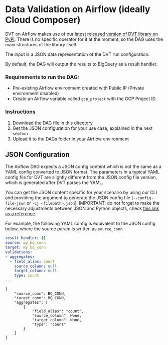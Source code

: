 # Data Validation on Airflow (ideally Cloud Composer)

DVT on Airflow makes use of our [latest released version of DVT library on PyPi](https://pypi.org/project/google-pso-data-validator/#history).
There is no specific operator for it at the moment, so the DAG uses the
main structures of the library itself.

The input is a JSON data representation of the DVT run configuration. 

By default, the DAG will output the results to BigQuery as a result handler.

### Requirements to run the DAG:
- Pre-existing Airflow environment created with Public IP (Private environment disabled)
- Create an Airflow variable called `gcp_project` with the GCP Project ID

### Instructions

1. Download the DAG file in this directory
2. Get the JSON configuration for your use case, explained in the next section
3. Upload it to the DAGs folder in your Airflow environment

## JSON Configuration 

The Airflow DAG expects a JSON config content which is not the same as a YAML config converted to JSON format. The parameters in a typical YAML config file for DVT are slightly different from the JSON config file version, which is generated after DVT parses the YAML.

You can get the JSON content specific for your scenario by using our CLI and providing the argument to generate the JSON config file [`--config-file-json` or `-cj <filepath>.json`]. IMPORTANT: do not forget to make the necessary adjustments between JSON and Python objects, check [this link as a reference](https://python-course.eu/applications-python/json-and-python.php).

For example, the following YAML config is equivalent to the JSON config below, where the source param is written as `source_conn`.

```yaml
result_handler: {}
source: my_bq_conn
target: my_bq_conn
validations:
- aggregates:
  - field_alias: count
    source_column: null
    target_column: null
    type: count
...
```

```json5
{
    "source_conn": BQ_CONN,
    "target_conn": BQ_CONN,
    "aggregates": [
        {
            "field_alias": "count",
            "source_column": None,
            "target_column": None,
            "type": "count"
        }
    ]
}
```
